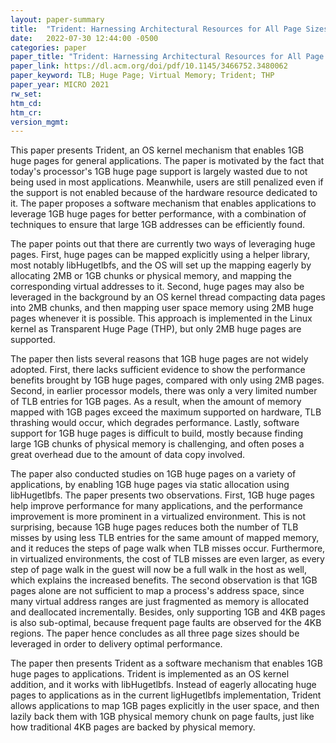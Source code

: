 ```yaml
---
layout: paper-summary
title:  "Trident: Harnessing Architectural Resources for All Page Sizes in x86 Processors"
date:   2022-07-30 12:44:00 -0500
categories: paper
paper_title: "Trident: Harnessing Architectural Resources for All Page Sizes in x86 Processors"
paper_link: https://dl.acm.org/doi/pdf/10.1145/3466752.3480062
paper_keyword: TLB; Huge Page; Virtual Memory; Trident; THP
paper_year: MICRO 2021
rw_set:
htm_cd:
htm_cr:
version_mgmt:
---
```


This paper presents Trident, an OS kernel mechanism that enables 1GB huge pages for general applications.
The paper is motivated by the fact that today's processor's 1GB huge page support is largely wasted due to not being
used in most applications. Meanwhile, users are still penalized even if the support is not enabled because of 
the hardware resource dedicated to it.
The paper proposes a software mechanism that enables applications to leverage 1GB huge pages for better performance,
with a combination of techniques to ensure that large 1GB addresses can be efficiently found.

The paper points out that there are currently two ways of leveraging huge pages. 
First, huge pages can be mapped explicitly using a helper library, most notably libHugetlbfs, and the OS will set up
the mapping eagerly by allocating 2MB or 1GB chunks or physical memory, and mapping the corresponding virtual
addresses to it.
Second, huge pages may also be leveraged in the background by an OS kernel thread compacting data pages into 2MB
chunks, and then mapping user space memory using 2MB huge pages whenever it is possible.
This approach is implemented in the Linux kernel as Transparent Huge Page (THP), but only 2MB huge pages are supported.

The paper then lists several reasons that 1GB huge pages are not widely adopted.
First, there lacks sufficient evidence to show the performance benefits brought by 1GB huge pages, compared with 
only using 2MB pages.
Second, in earlier processor models, there was only a very limited number of TLB entries for 1GB pages.
As a result, when the amount of memory mapped with 1GB pages exceed the maximum supported on hardware,
TLB thrashing would occur, which degrades performance.
Lastly, software support for 1GB huge pages is difficult to build, mostly because finding large 1GB chunks of physical
memory is challenging, and often poses a great overhead due to the amount of data copy involved.

The paper also conducted studies on 1GB huge pages on a variety of applications, by enabling 1GB huge pages via static
allocation using libHugetlbfs. 
The paper presents two observations. First, 1GB huge pages help improve performance for many applications, and the 
performance improvement is more prominent in a virtualized environment. 
This is not surprising, because 1GB huge pages reduces both the number of TLB misses by using less TLB entries for 
the same amount of mapped memory, and it reduces the steps of page walk when TLB misses occur.
Furthermore, in virtualized environments, the cost of TLB misses are even larger, as every step of page walk in the 
guest will now be a full walk in the host as well, which explains the increased benefits.
The second observation is that 1GB pages alone are not sufficient to map a process's address space, since many 
virtual address ranges are just fragmented as memory is allocated and deallocated incrementally.
Besides, only supporting 1GB and 4KB pages is also sub-optimal, because frequent page faults are observed for 
the 4KB regions. The paper hence concludes as all three page sizes should be leveraged in order to delivery optimal 
performance.

The paper then presents Trident as a software mechanism that enables 1GB huge pages to applications. 
Trident is implemented as an OS kernel addition, and it works with libHugetlbfs.
Instead of eagerly allocating huge pages to applications as in the current ligHugetlbfs implementation, Trident allows
applications to map 1GB pages explicitly in the user space, and then lazily back them with 1GB physical memory chunk
on page faults, just like how traditional 4KB pages are backed by physical memory. 

